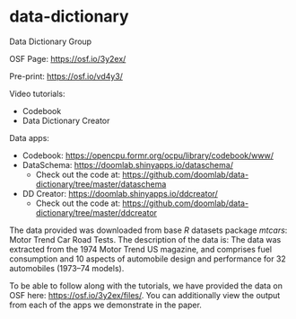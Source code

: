 # data-dictionary
Data Dictionary Group

OSF Page: https://osf.io/3y2ex/

Pre-print: https://osf.io/vd4y3/

Video tutorials:
- Codebook
- Data Dictionary Creator

Data apps:
- Codebook: https://opencpu.formr.org/ocpu/library/codebook/www/
- DataSchema: https://doomlab.shinyapps.io/dataschema/
    - Check out the code at:  https://github.com/doomlab/data-dictionary/tree/master/dataschema  
- DD Creator: https://doomlab.shinyapps.io/ddcreator/ 
    - Check out the code at: https://github.com/doomlab/data-dictionary/tree/master/ddcreator


The data provided was downloaded from base *R* datasets package *mtcars*: Motor Trend Car Road Tests. The description of the data is: The data was extracted from the 1974 Motor Trend US magazine, and comprises fuel consumption and 10 aspects of automobile design and performance for 32 automobiles (1973–74 models).

To be able to follow along with the tutorials, we have provided the data on OSF here: https://osf.io/3y2ex/files/. You can additionally view the output from each of the apps we demonstrate in the paper.
